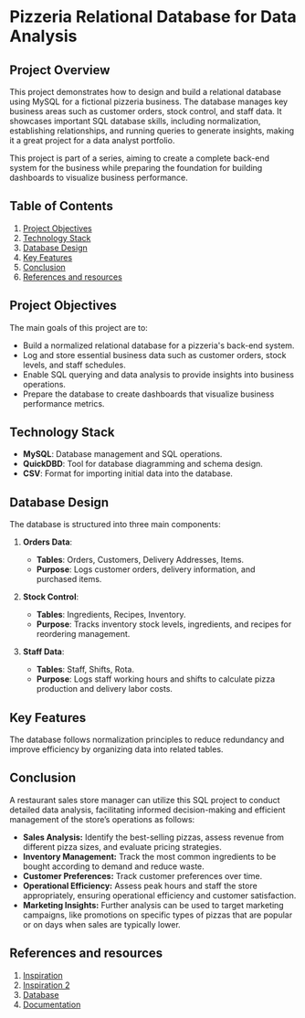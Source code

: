 # Pizzeria Relational Database for Data Analysis

## Project Overview
This project demonstrates how to design and build a relational database using MySQL for a fictional pizzeria business. The database manages key business areas such as customer orders, stock control, and staff data. It showcases important SQL database skills, including normalization, establishing relationships, and running queries to generate insights, making it a great project for a data analyst portfolio.

This project is part of a series, aiming to create a complete back-end system for the business while preparing the foundation for building dashboards to visualize business performance.

## Table of Contents
1. [Project Objectives](#project-objectives)
2. [Technology Stack](#technology-stack)
3. [Database Design](#database-design)
4. [Key Features](#key-features)
5. [Conclusion](#conclusion)
6. [References and resources](#references-and-resources)

## Project Objectives
The main goals of this project are to:
- Build a normalized relational database for a pizzeria's back-end system.
- Log and store essential business data such as customer orders, stock levels, and staff schedules.
- Enable  SQL querying and data analysis to provide insights into business operations.
- Prepare the database to create dashboards that visualize business performance metrics.

## Technology Stack
- **MySQL**: Database management and SQL operations.
- **QuickDBD**: Tool for database diagramming and schema design.
- **CSV**: Format for importing initial data into the database.

## Database Design
The database is structured into three main components:

1. **Orders Data**:
   - **Tables**: Orders, Customers, Delivery Addresses, Items.
   - **Purpose**: Logs customer orders, delivery information, and purchased items.
   
2. **Stock Control**:
   - **Tables**: Ingredients, Recipes, Inventory.
   - **Purpose**: Tracks inventory stock levels, ingredients, and recipes for reordering management.
   
3. **Staff Data**:
   - **Tables**: Staff, Shifts, Rota.
   - **Purpose**: Logs staff working hours and shifts to calculate pizza production and delivery labor costs.

## Key Features
The database follows normalization principles to reduce redundancy and improve efficiency by organizing data into related tables.

## Conclusion
A restaurant sales store manager can utilize this SQL project to conduct detailed data analysis, facilitating informed decision-making and efficient management of the store’s operations as follows:

   - **Sales Analysis:** Identify the best-selling pizzas, assess revenue from different pizza sizes, and evaluate pricing strategies.
   - **Inventory Management:** Track the most common ingredients to be bought according to demand and reduce waste.
   - **Customer Preferences:** Track customer preferences over time.
   - **Operational Efficiency:** Assess peak hours and staff the store appropriately, ensuring operational efficiency and customer satisfaction.
   - **Marketing Insights:** Further analysis can be used to target marketing campaigns, like promotions on specific types of pizzas that are popular or on days when sales are typically lower.

## References and resources
1. [Inspiration](https://www.youtube.com/watch?v=MiAl2mQ718s&list=PLR0triVyTrBX7bTPY2Clm8YS82eyJYaVp)
2. [Inspiration 2](https://github.com/akshatagrawal1998/SQL-Project-Pizza-Case-Study/blob/main/SQL%20Project%20Case%20Study%20(Pizza%20Sales%20Analysis)/Questions.txt)
3. [Database](https://www.kaggle.com/datasets/jaspearson/pizzeria-data-for-4-weeks/code)
4. [Documentation](https://datalemur.com/sql-tutorial/intro-to-sql)

